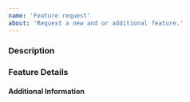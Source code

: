 ```yaml
---
name: 'Feature request'
about: 'Request a new and or additional feature.'
---
```


<!-- DO NOT THROW THIS AWAY -->
<!-- Fill out the FULL versions with patch versions -->

### Description

<!-- Description of the requested configuration -->

### Feature Details

<!-- Please describe the now requesting feature to the best of your abilities. -->

#### Additional Information

<!-- Please describe the now requesting feature to the best of your abilities. -->
